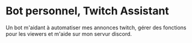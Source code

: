 # Bot personnel, Twitch Assistant
 Un bot m'aidant à automatiser mes annonces twitch, gérer des fonctions pour les viewers et m'aide sur mon servur discord. 
